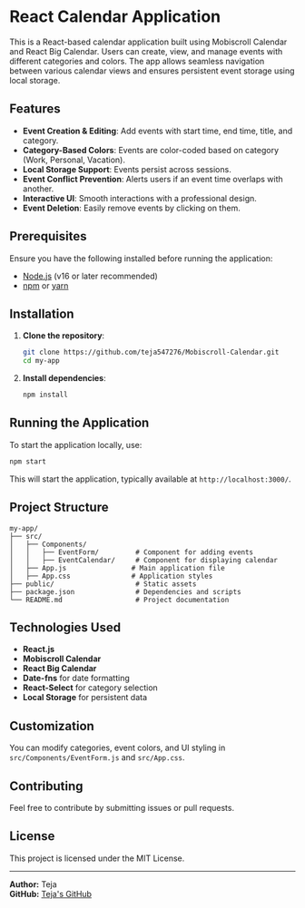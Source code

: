 
# React Calendar Application

This is a React-based calendar application built using Mobiscroll Calendar and React Big Calendar. Users can create, view, and manage events with different categories and colors. The app allows seamless navigation between various calendar views and ensures persistent event storage using local storage.

## Features
- **Event Creation & Editing**: Add events with start time, end time, title, and category.
- **Category-Based Colors**: Events are color-coded based on category (Work, Personal, Vacation).
- **Local Storage Support**: Events persist across sessions.
- **Event Conflict Prevention**: Alerts users if an event time overlaps with another.
- **Interactive UI**: Smooth interactions with a professional design.
- **Event Deletion**: Easily remove events by clicking on them.

## Prerequisites
Ensure you have the following installed before running the application:

- [Node.js](https://nodejs.org/) (v16 or later recommended)
- [npm](https://www.npmjs.com/) or [yarn](https://yarnpkg.com/)

## Installation
1. **Clone the repository**:
   ```bash
   git clone https://github.com/teja547276/Mobiscroll-Calendar.git
   cd my-app
   ```
2. **Install dependencies**:
   ```bash
   npm install
   ```

## Running the Application
To start the application locally, use:
```bash
npm start
```
This will start the application, typically available at `http://localhost:3000/`.

## Project Structure
```
my-app/
├── src/
│   ├── Components/
│   │   ├── EventForm/         # Component for adding events
│   │   ├── EventCalendar/     # Component for displaying calendar
│   ├── App.js                # Main application file
│   ├── App.css               # Application styles
├── public/                    # Static assets
├── package.json               # Dependencies and scripts
└── README.md                  # Project documentation
```

## Technologies Used
- **React.js**
- **Mobiscroll Calendar**
- **React Big Calendar**
- **Date-fns** for date formatting
- **React-Select** for category selection
- **Local Storage** for persistent data

## Customization
You can modify categories, event colors, and UI styling in `src/Components/EventForm.js` and `src/App.css`.

## Contributing
Feel free to contribute by submitting issues or pull requests.

## License
This project is licensed under the MIT License.

---
**Author:** Teja  
**GitHub:** [Teja's GitHub](https://github.com/teja547276)
